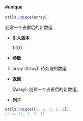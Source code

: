 #### #unique

```javascript
utils.unique(array);
```

创建一个去重后的新数组

- **引入版本**

    1.0.0

- **参数**

1. array (Array): 待处理的数组

- **返回**

    (Array): 创建一个去重后的新数组。

- **列子**

```javascript
utils.unique([1, 2, 3, 5, 5]);
// => [1, 2, 3, 5]
```
